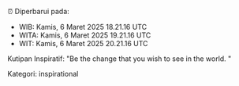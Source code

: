 ⏰ Diperbarui pada:
- WIB: Kamis, 6 Maret 2025 18.21.16 UTC
- WITA: Kamis, 6 Maret 2025 19.21.16 UTC
- WIT: Kamis, 6 Maret 2025 20.21.16 UTC

Kutipan Inspiratif:
"Be the change that you wish to see in the world. "


Kategori: inspirational

